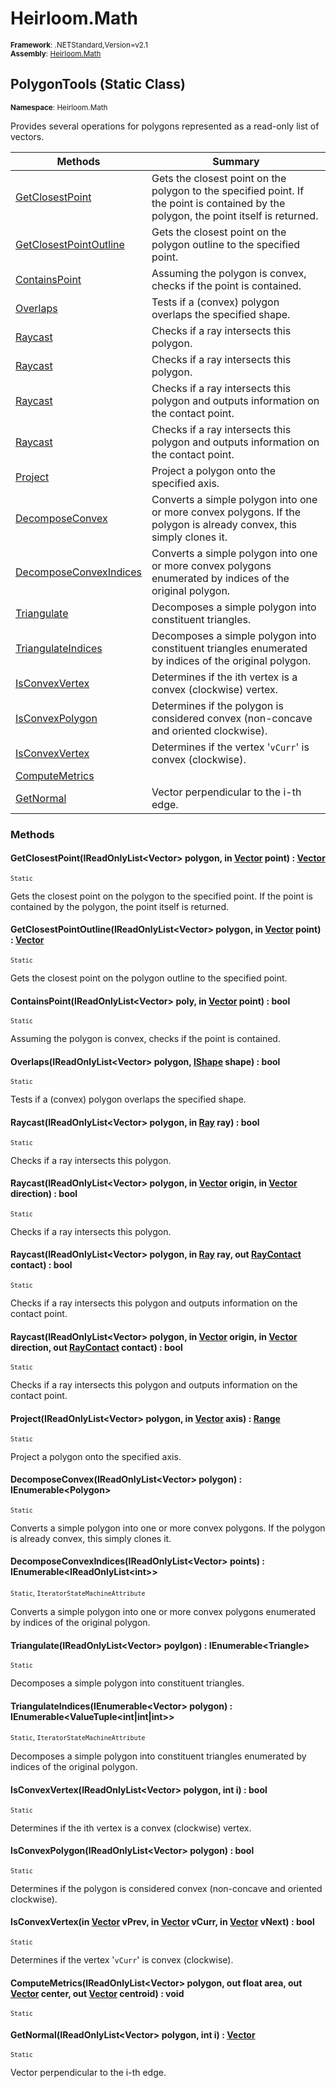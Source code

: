 # Heirloom.Math

<small>**Framework**: .NETStandard,Version=v2.1</small>  
<small>**Assembly**: [Heirloom.Math](../heirloom.math/heirloom.math.md)</small>  

## PolygonTools (Static Class)
<small>**Namespace**: Heirloom.Math</sub></small>  

Provides several operations for polygons represented as a read-only list of vectors.

| Methods | Summary |
|---------|---------|
| [GetClosestPoint](#GETA1D099FD) | Gets the closest point on the polygon to the specified point. If the point is contained by the polygon, the point itself is returned. |
| [GetClosestPointOutline](#GETC29F13C9) | Gets the closest point on the polygon outline to the specified point. |
| [ContainsPoint](#CONE432BB9A) | Assuming the polygon is convex, checks if the point is contained. |
| [Overlaps](#OVE76FEACCF) | Tests if a (convex) polygon overlaps the specified shape. |
| [Raycast](#RAYA02AC878) | Checks if a ray intersects this polygon. |
| [Raycast](#RAY6A623E5D) | Checks if a ray intersects this polygon. |
| [Raycast](#RAY3927FAFB) | Checks if a ray intersects this polygon and outputs information on the contact point. |
| [Raycast](#RAYE3E5D1FA) | Checks if a ray intersects this polygon and outputs information on the contact point. |
| [Project](#PRODF61A2C8) | Project a polygon onto the specified axis. |
| [DecomposeConvex](#DECEF17F732) | Converts a simple polygon into one or more convex polygons. If the polygon is already convex, this simply clones it. |
| [DecomposeConvexIndices](#DEC97B32AE0) | Converts a simple polygon into one or more convex polygons enumerated by indices of the original polygon. |
| [Triangulate](#TRI22656356) | Decomposes a simple polygon into constituent triangles. |
| [TriangulateIndices](#TRI80731139) | Decomposes a simple polygon into constituent triangles enumerated by indices of the original polygon. |
| [IsConvexVertex](#ISC7B85044) | Determines if the ith vertex is a convex (clockwise) vertex. |
| [IsConvexPolygon](#ISC64A2C0E) | Determines if the polygon is considered convex (non-concave and oriented clockwise). |
| [IsConvexVertex](#ISC76C5FF9E) | Determines if the vertex '`vCurr`' is convex (clockwise). |
| [ComputeMetrics](#COM61446885) |  |
| [GetNormal](#GET8E9D5651) | Vector perpendicular to the i-th edge. |

### Methods

#### <a name="GETA1D099FD"></a>GetClosestPoint(IReadOnlyList\<Vector> polygon, in [Vector](heirloom.math.vector.md) point) : [Vector](heirloom.math.vector.md)

<small>`Static`</small>

Gets the closest point on the polygon to the specified point. If the point is contained by the polygon, the point itself is returned.


#### <a name="GETC29F13C9"></a>GetClosestPointOutline(IReadOnlyList\<Vector> polygon, in [Vector](heirloom.math.vector.md) point) : [Vector](heirloom.math.vector.md)

<small>`Static`</small>

Gets the closest point on the polygon outline to the specified point.


#### <a name="CONE432BB9A"></a>ContainsPoint(IReadOnlyList\<Vector> poly, in [Vector](heirloom.math.vector.md) point) : bool

<small>`Static`</small>

Assuming the polygon is convex, checks if the point is contained.


#### <a name="OVE76FEACCF"></a>Overlaps(IReadOnlyList\<Vector> polygon, [IShape](heirloom.math.ishape.md) shape) : bool

<small>`Static`</small>

Tests if a (convex) polygon overlaps the specified shape.


#### <a name="RAYA02AC878"></a>Raycast(IReadOnlyList\<Vector> polygon, in [Ray](heirloom.math.ray.md) ray) : bool

<small>`Static`</small>

Checks if a ray intersects this polygon.


#### <a name="RAY6A623E5D"></a>Raycast(IReadOnlyList\<Vector> polygon, in [Vector](heirloom.math.vector.md) origin, in [Vector](heirloom.math.vector.md) direction) : bool

<small>`Static`</small>

Checks if a ray intersects this polygon.


#### <a name="RAY3927FAFB"></a>Raycast(IReadOnlyList\<Vector> polygon, in [Ray](heirloom.math.ray.md) ray, out [RayContact](heirloom.math.raycontact.md) contact) : bool

<small>`Static`</small>

Checks if a ray intersects this polygon and outputs information on the contact point.


#### <a name="RAYE3E5D1FA"></a>Raycast(IReadOnlyList\<Vector> polygon, in [Vector](heirloom.math.vector.md) origin, in [Vector](heirloom.math.vector.md) direction, out [RayContact](heirloom.math.raycontact.md) contact) : bool

<small>`Static`</small>

Checks if a ray intersects this polygon and outputs information on the contact point.


#### <a name="PRODF61A2C8"></a>Project(IReadOnlyList\<Vector> polygon, in [Vector](heirloom.math.vector.md) axis) : [Range](heirloom.math.range.md)

<small>`Static`</small>

Project a polygon onto the specified axis.


#### <a name="DECEF17F732"></a>DecomposeConvex(IReadOnlyList\<Vector> polygon) : IEnumerable\<Polygon>

<small>`Static`</small>

Converts a simple polygon into one or more convex polygons. If the polygon is already convex, this simply clones it.


#### <a name="DEC97B32AE0"></a>DecomposeConvexIndices(IReadOnlyList\<Vector> points) : IEnumerable\<IReadOnlyList\<int>>

<small>`Static`, `IteratorStateMachineAttribute`</small>

Converts a simple polygon into one or more convex polygons enumerated by indices of the original polygon.


#### <a name="TRI22656356"></a>Triangulate(IReadOnlyList\<Vector> poylgon) : IEnumerable\<Triangle>

<small>`Static`</small>

Decomposes a simple polygon into constituent triangles.


#### <a name="TRI80731139"></a>TriangulateIndices(IEnumerable\<Vector> polygon) : IEnumerable\<ValueTuple\<int|int|int>>

<small>`Static`, `IteratorStateMachineAttribute`</small>

Decomposes a simple polygon into constituent triangles enumerated by indices of the original polygon.


#### <a name="ISC7B85044"></a>IsConvexVertex(IReadOnlyList\<Vector> polygon, int i) : bool

<small>`Static`</small>

Determines if the ith vertex is a convex (clockwise) vertex.


#### <a name="ISC64A2C0E"></a>IsConvexPolygon(IReadOnlyList\<Vector> polygon) : bool

<small>`Static`</small>

Determines if the polygon is considered convex (non-concave and oriented clockwise).


#### <a name="ISC76C5FF9E"></a>IsConvexVertex(in [Vector](heirloom.math.vector.md) vPrev, in [Vector](heirloom.math.vector.md) vCurr, in [Vector](heirloom.math.vector.md) vNext) : bool

<small>`Static`</small>

Determines if the vertex '`vCurr`' is convex (clockwise).


#### <a name="COM61446885"></a>ComputeMetrics(IReadOnlyList\<Vector> polygon, out float area, out [Vector](heirloom.math.vector.md) center, out [Vector](heirloom.math.vector.md) centroid) : void

<small>`Static`</small>


#### <a name="GET8E9D5651"></a>GetNormal(IReadOnlyList\<Vector> polygon, int i) : [Vector](heirloom.math.vector.md)

<small>`Static`</small>

Vector perpendicular to the i-th edge.


